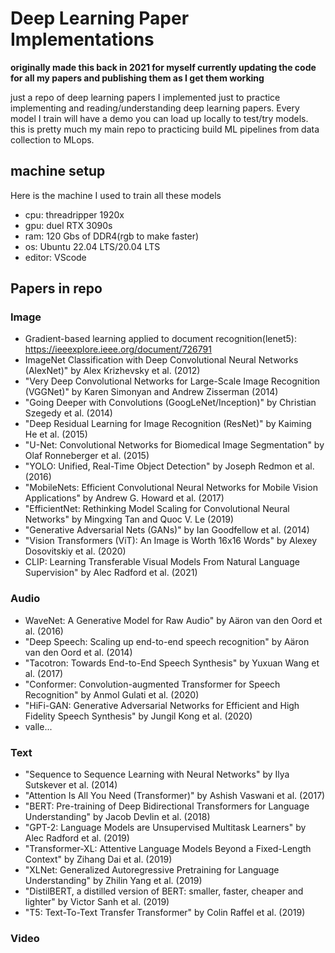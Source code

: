 # Deep Learning Paper Implementations
**originally made this back in 2021 for myself currently updating the code for all my papers and publishing them as I get them working**

just a repo of deep learning papers I implemented just to practice implementing and reading/understanding deep learning papers. Every model I train will have a demo you can load up locally to test/try models. this is pretty much my main repo to practicing build ML pipelines from data collection to MLops. 

## machine setup
Here is the machine I used to train all these models
- cpu: threadripper 1920x
- gpu: duel RTX 3090s
- ram: 120 Gbs of DDR4(rgb to make faster)
- os: Ubuntu 22.04 LTS/20.04 LTS
- editor: VScode
## Papers in repo
### Image
  - Gradient-based learning applied to document recognition(lenet5): https://ieeexplore.ieee.org/document/726791
  - ImageNet Classification with Deep Convolutional Neural Networks (AlexNet)" by Alex Krizhevsky et al. (2012)
  - "Very Deep Convolutional Networks for Large-Scale Image Recognition (VGGNet)" by Karen Simonyan and Andrew Zisserman (2014)
  - "Going Deeper with Convolutions (GoogLeNet/Inception)" by Christian Szegedy et al. (2014)
  - "Deep Residual Learning for Image Recognition (ResNet)" by Kaiming He et al. (2015)
  - "U-Net: Convolutional Networks for Biomedical Image Segmentation" by Olaf Ronneberger et al. (2015)
  - "YOLO: Unified, Real-Time Object Detection" by Joseph Redmon et al. (2016)
  - "MobileNets: Efficient Convolutional Neural Networks for Mobile Vision Applications" by Andrew G. Howard et al. (2017)
  - "EfficientNet: Rethinking Model Scaling for Convolutional Neural Networks" by Mingxing Tan and Quoc V. Le (2019)
  - "Generative Adversarial Nets (GANs)" by Ian Goodfellow et al. (2014)
  - "Vision Transformers (ViT): An Image is Worth 16x16 Words" by Alexey Dosovitskiy et al. (2020)
  - CLIP: Learning Transferable Visual Models From Natural Language Supervision" by Alec Radford et al. (2021)
### Audio
  - WaveNet: A Generative Model for Raw Audio" by Aäron van den Oord et al. (2016)
  - "Deep Speech: Scaling up end-to-end speech recognition" by Aäron van den Oord et al. (2014)
  - "Tacotron: Towards End-to-End Speech Synthesis" by Yuxuan Wang et al. (2017)
  - "Conformer: Convolution-augmented Transformer for Speech Recognition" by Anmol Gulati et al. (2020)
  - "HiFi-GAN: Generative Adversarial Networks for Efficient and High Fidelity Speech Synthesis" by Jungil Kong et al. (2020)
  - valle...
### Text
  - "Sequence to Sequence Learning with Neural Networks" by Ilya Sutskever et al. (2014)
  - "Attention Is All You Need (Transformer)" by Ashish Vaswani et al. (2017)
  - "BERT: Pre-training of Deep Bidirectional Transformers for Language Understanding" by Jacob Devlin et al. (2018)
  - "GPT-2: Language Models are Unsupervised Multitask Learners" by Alec Radford et al. (2019)
  - "Transformer-XL: Attentive Language Models Beyond a Fixed-Length Context" by Zihang Dai et al. (2019)
  - "XLNet: Generalized Autoregressive Pretraining for Language Understanding" by Zhilin Yang et al. (2019)
  - "DistilBERT, a distilled version of BERT: smaller, faster, cheaper and lighter" by Victor Sanh et al. (2019)
  - "T5: Text-To-Text Transfer Transformer" by Colin Raffel et al. (2019)
### Video
